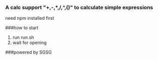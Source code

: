 ### A calc support "+,-,*,/,^,()" to calculate simple expressions

need npm installed first

###how to start
1. run run.sh
2. wait for opening

###powered by SGSG
